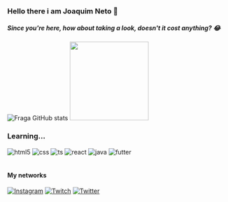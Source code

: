 ### Hello there i am Joaquim Neto 👋
##### Since you're here, how about taking a look, doesn't it cost anything? 😂

![Fraga GitHub stats](https://github-readme-stats.vercel.app/api?username=JoaquimAlt&show_icons=true&theme=dracula&count_private=true)
<a href="#"><img height="180em" src="https://github-readme-stats.vercel.app/api/top-langs/?username=JoaquimAlt&layout=compact&theme=react"></a>

### Learning...

<div style="display: inline_block">
  <img align="center" alt="html5" src="https://img.shields.io/badge/HTML5-E34F26?style=for-the-badge&logo=html5&logoColor=white" />
  <img align="center" alt="css" src="https://img.shields.io/badge/CSS3-1572B6?style=for-the-badge&logo=css3&logoColor=white" />
  <img align="center" alt="ts" src="https://img.shields.io/badge/TypeScript-007ACC?style=for-the-badge&logo=typescript&logoColor=white" />
  <img align="center" alt="react" src="https://img.shields.io/badge/React-20232A?style=for-the-badge&logo=react&logoColor=61DAFB" />
  <img align="center" alt="java" src="https://img.shields.io/badge/Java-ED8B00?style=for-the-badge&logo=java&logoColor=white" />
  <img align="center" alt="futter" src="https://img.shields.io/badge/Flutter-02569B?style=for-the-badge&logo=flutter&logoColor=white" />
</div><br/>

#### My networks

[![Instagram](https://img.shields.io/badge/Instagram-E4405F?style=for-the-badge&logo=instagram&logoColor=white)](https://www.instagram.com/joaquimnetofs)
[![Twitch](https://img.shields.io/badge/Twitch-9146FF?style=for-the-badge&logo=twitch&logoColor=white)](https://www.twitch.tv/quimnt)
[![Twitter](https://img.shields.io/badge/Twitter-1DA1F2?style=for-the-badge&logo=twitter&logoColor=white)](https://twitter.com/Quim188)


